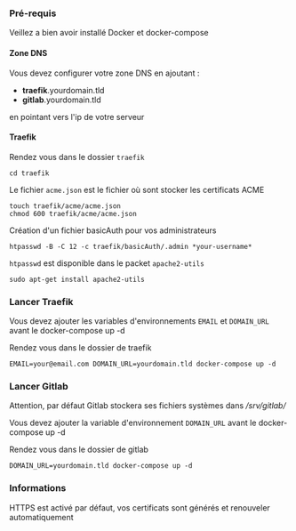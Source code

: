 ### Pré-requis

Veillez a bien avoir installé Docker et docker-compose

#### Zone DNS

Vous devez configurer votre zone DNS en ajoutant :
* **traefik**.yourdomain.tld
* **gitlab**.yourdomain.tld
  
en pointant vers l'ip de votre serveur
#### Traefik

Rendez vous dans le dossier `traefik`
```
cd traefik
```

Le fichier `acme.json` est le fichier où sont stocker les certificats ACME
```
touch traefik/acme/acme.json
chmod 600 traefik/acme/acme.json
```

Création d'un fichier basicAuth pour vos administrateurs
```
htpasswd -B -C 12 -c traefik/basicAuth/.admin *your-username*
```

`htpasswd` est disponible dans le packet `apache2-utils`

`sudo apt-get install apache2-utils`


### Lancer Traefik
Vous devez ajouter les variables d'environnements `EMAIL` et `DOMAIN_URL` avant le docker-compose up -d

Rendez vous dans le dossier de traefik
```
EMAIL=your@email.com DOMAIN_URL=yourdomain.tld docker-compose up -d
```


### Lancer Gitlab

Attention, par défaut Gitlab stockera ses fichiers systèmes dans _/srv/gitlab/_

Vous devez ajouter la variable d'environnement `DOMAIN_URL` avant le docker-compose up -d

Rendez vous dans le dossier de gitlab
```
DOMAIN_URL=yourdomain.tld docker-compose up -d
```


### Informations
HTTPS est activé par défaut, vos certificats sont générés et renouveler automatiquement